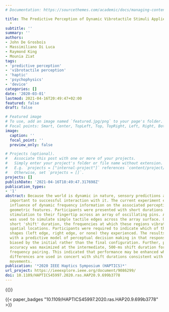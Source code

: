 ```yaml
---
# Documentation: https://sourcethemes.com/academic/docs/managing-content/

title: The Predictive Perception of Dynamic Vibrotactile Stimuli Applied to the Fingertip
  *
subtitle: ''
summary: ''
authors:
- John De Grosbois
- Massimiliano Di Luca
- Raymond King
- Mounia Ziat
tags:
- 'predictive perception'
- 'vibrotactile perception'
- 'haptic'
- 'psychophysics'
- 'device'
categories: []
date: '2020-03-01'
lastmod: 2021-04-16T20:49:47+02:00
featured: false
draft: false

# Featured image
# To use, add an image named `featured.jpg/png` to your page's folder.
# Focal points: Smart, Center, TopLeft, Top, TopRight, Left, Right, BottomLeft, Bottom, BottomRight.
image:
  caption: ''
  focal_point: ''
  preview_only: false

# Projects (optional).
#   Associate this post with one or more of your projects.
#   Simply enter your project's folder or file name without extension.
#   E.g. `projects = ["internal-project"]` references `content/project/deep-learning/index.md`.
#   Otherwise, set `projects = []`.
projects: []
publishDate: '2021-04-16T18:49:47.317698Z'
publication_types:
- '1'
abstract: Because the world is dynamic in nature, sensory predictions are invariably
  important to successful interaction with it. The current experiment examined the
  influence of dynamic frequency information on the associated perceptions of simple
  geometric features. Participants were presented with short durations of vibrotactile
  stimulation to their fingertip across an array of oscillating pins. A pair of frequencies
  was used to simulate simple tactile edges across the array surface. Over a relatively
  short 'shift' duration, the frequencies at which these regions vibrated often switched
  spatial locations. Participants were required to indicate which of three possible
  shapes (left edge, right edge, or none) they experienced. The results were consistent
  with a predictive model of perceptual decision making in that responses were generally
  biased by the initial rather than the final configuration. Further, performance
  accuracy was maximized at the intermediate, 500-ms shift duration for a 10-158 Hz
  frequency pairing. This indicated that performance may be enhanced when larger frequency
  differences are used in concert with shift durations consistent with natural, exploratory
  movements.
publication: '*2020 IEEE Haptics Symposium (HAPTICS)*'
url_project: https://ieeexplore.ieee.org/document/9086299/
doi: 10.1109/HAPTICS45997.2020.ras.HAP20.9.699b3778
---
```



{{<youtube id="IeuBGgIzInc">}}

{{< paper_badges "10.1109/HAPTICS45997.2020.ras.HAP20.9.699b3778" >}}

